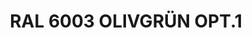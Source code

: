 ---
layout: product
title: "RAL 6003 OLIVGRÜN OPT.1"
price: "300" 
desc: "Akrilna boja 17mL"
img_path: "/assets/img/A.MIG-0001.jpg"
brand: "AMMO"
available: true
special_offer: false
new: false
soon: false
cat: "020000"
subcat: "020100"
subsubcat: "020101"
sifra: "A.MIG-0001"
popular: false
---